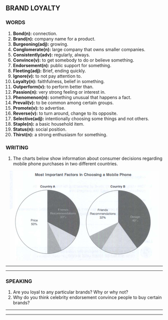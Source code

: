 ## BRAND LOYALTY

### WORDS
1. **Bond(n):** connection.
2. **Brand(n):**  company name for a product.
3. **Burgeoning(adj):** growing.
4. **Conglomerate(n):** large company that owns smaller companies.
5. **Consistently(adv):** regularly, always.
6. **Convince(v):** to get somebody to do or believe something.
7. **Endorsement(n):** public support for something.
8. **Fleeting(adj):** Brief, ending quickly.
9. **Ignore(v):** to not pay attention to.
10. **Loyalty(n):** faithfulness, belief in something.
11. **Outperform(v):** to perform better than.
12. **Passion(n):** very strong feeling or interest in.
13. **Phenomenon(n):** something unusual that happens a fact.
14. **Prevail(v):** to be common among certain groups.
15. **Promote(v):** to advertise.
16. **Reverse(v):** to turn around, change to its opposite.
17. **Selective(adj):** intentionally choosing some things and not others.
18. **Staple(n):** a basic household item.
19. **Status(n):** social position.
20. **Thirst(n):** a strong enthusiasm for something.

### WRITING

1. The charts below show information about consumer decisions regarding mobile phone purchases in two different countries.
<center>
<img src="/assets/images/barron_words/unit7/part2_writing.png">
</center>

---


---

### SPEAKING

1. Are you loyal to any particular brands? Why or why not?
2. Why do you think celebrity endorsement convince people to buy  certain brands?

---


---
